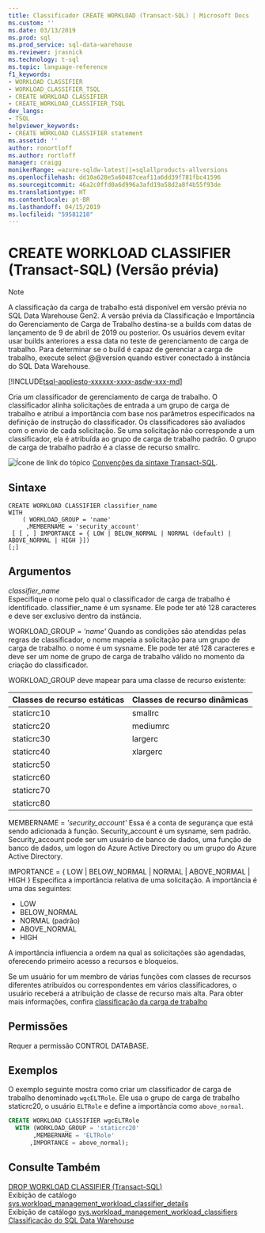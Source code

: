 ```yaml
---
title: Classificador CREATE WORKLOAD (Transact-SQL) | Microsoft Docs
ms.custom: ''
ms.date: 03/13/2019
ms.prod: sql
ms.prod_service: sql-data-warehouse
ms.reviewer: jrasnick
ms.technology: t-sql
ms.topic: language-reference
f1_keywords:
- WORKLOAD CLASSIFIER
- WORKLOAD_CLASSIFIER_TSQL
- CREATE WORKLOAD CLASSIFIER
- CREATE_WORKLOAD_CLASSIFIER_TSQL
dev_langs:
- TSQL
helpviewer_keywords:
- CREATE WORKLOAD CLASSIFIER statement
ms.assetid: ''
author: ronortloff
ms.author: rortloff
manager: craigg
monikerRange: =azure-sqldw-latest||=sqlallproducts-allversions
ms.openlocfilehash: dd10a628e5a60487ceaf11a6dd39f781fbc41596
ms.sourcegitcommit: 46a2c0ffd0a6d996a3afd19a58d2a8f4b55f93de
ms.translationtype: HT
ms.contentlocale: pt-BR
ms.lasthandoff: 04/15/2019
ms.locfileid: "59581210"
---
```

# <a name="create-workload-classifier-transact-sql-preview"></a>CREATE WORKLOAD CLASSIFIER (Transact-SQL) (Versão prévia)

> [!Note]
> A classificação da carga de trabalho está disponível em versão prévia no SQL Data Warehouse Gen2. A versão prévia da Classificação e Importância do Gerenciamento de Carga de Trabalho destina-se a builds com datas de lançamento de 9 de abril de 2019 ou posterior.  Os usuários devem evitar usar builds anteriores a essa data no teste de gerenciamento de carga de trabalho.  Para determinar se o build é capaz de gerenciar a carga de trabalho, execute select @@version quando estiver conectado à instância do SQL Data Warehouse.

[!INCLUDE[tsql-appliesto-xxxxxx-xxxx-asdw-xxx-md](../../includes/tsql-appliesto-xxxxxx-xxxx-asdw-xxx-md.md)]

Cria um classificador de gerenciamento de carga de trabalho.  O classificador alinha solicitações de entrada a um grupo de carga de trabalho e atribui a importância com base nos parâmetros especificados na definição de instrução do classificador.  Os classificadores são avaliados com o envio de cada solicitação.  Se uma solicitação não corresponde a um classificador, ela é atribuída ao grupo de carga de trabalho padrão.  O grupo de carga de trabalho padrão é a classe de recurso smallrc.  
  
 ![Ícone de link do tópico](../../database-engine/configure-windows/media/topic-link.gif "Topic link icon") [Convenções da sintaxe Transact-SQL](../../t-sql/language-elements/transact-sql-syntax-conventions-transact-sql.md).  
  
## <a name="syntax"></a>Sintaxe

```
CREATE WORKLOAD CLASSIFIER classifier_name  
WITH  
    ( WORKLOAD_GROUP = 'name'  
     ,MEMBERNAME = 'security_account'
 [ [ , ] IMPORTANCE = { LOW | BELOW_NORMAL | NORMAL (default) | ABOVE_NORMAL | HIGH }])
[;]
```

## <a name="arguments"></a>Argumentos

 *classifier_name*  
 Especifique o nome pelo qual o classificador de carga de trabalho é identificado.  classifier_name é um sysname.  Ele pode ter até 128 caracteres e deve ser exclusivo dentro da instância.

WORKLOAD_GROUP = *'name'* Quando as condições são atendidas pelas regras de classificador, o nome mapeia a solicitação para um grupo de carga de trabalho.  o nome é um sysname.  Ele pode ter até 128 caracteres e deve ser um nome de grupo de carga de trabalho válido no momento da criação do classificador.

WORKLOAD_GROUP deve mapear para uma classe de recurso existente:

|Classes de recurso estáticas|Classes de recurso dinâmicas|
|------------------------|-----------------------|
|staticrc10|smallrc|
|staticrc20|mediumrc|
|staticrc30|largerc|
|staticrc40|xlargerc|
|staticrc50||
|staticrc60||
|staticrc70||
|staticrc80||

MEMBERNAME = *'security_account'* Essa é a conta de segurança que está sendo adicionada à função.  Security_account é um sysname, sem padrão. Security_account pode ser um usuário de banco de dados, uma função de banco de dados, um logon do Azure Active Directory ou um grupo do Azure Active Directory.

IMPORTANCE = { LOW | BELOW_NORMAL | NORMAL | ABOVE_NORMAL | HIGH } Especifica a importância relativa de uma solicitação.  A importância é uma das seguintes:

- LOW
- BELOW_NORMAL
- NORMAL (padrão)
- ABOVE_NORMAL
- HIGH  

A importância influencia a ordem na qual as solicitações são agendadas, oferecendo primeiro acesso a recursos e bloqueios.

Se um usuário for um membro de várias funções com classes de recursos diferentes atribuídos ou correspondentes em vários classificadores, o usuário receberá a atribuição de classe de recurso mais alta. Para obter mais informações, confira [classificação da carga de trabalho](/azure/sql-data-warehouse/sql-data-warehouse-workload-classification#classification-precedence)

## <a name="permissions"></a>Permissões

 Requer a permissão CONTROL DATABASE.  
  
## <a name="examples"></a>Exemplos

 O exemplo seguinte mostra como criar um classificador de carga de trabalho denominado `wgcELTRole`. Ele usa o grupo de carga de trabalho staticrc20, o usuário `ELTRole` e define a importância como `above_normal`.

```sql
CREATE WORKLOAD CLASSIFIER wgcELTRole
  WITH (WORKLOAD_GROUP = 'staticrc20'
       ,MEMBERNAME = 'ELTRole'
      ,IMPORTANCE = above_normal);
```

## <a name="see-also"></a>Consulte Também

[DROP WORKLOAD CLASSIFIER &#40;Transact-SQL&#41;](../../t-sql/statements/drop-workload-classifier-transact-sql.md)</br>
Exibição de catálogo [sys.workload_management_workload_classifier_details](../../relational-databases/system-catalog-views/sys-workload-management-workload-classifier-details-transact-sql.md)</br>
Exibição de catálogo [sys.workload_management_workload_classifiers](../../relational-databases/system-catalog-views/sys-workload-management-workload-classifiers-transact-sql.md)
[Classificação do SQL Data Warehouse](/azure/sql-data-warehouse/classification)
